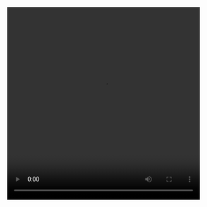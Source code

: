 <center>
<video width="450" height="450" controls>
<source src="/archive/健身/腿/保加利亚深蹲.mp4" type="video/mp4">
</video>
</center>

